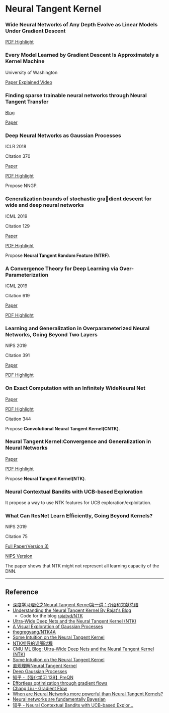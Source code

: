 # Neural Tangent Kernel

### Wide Neural Networks of Any Depth Evolve as Linear Models Under Gradient Descent

[PDF Highlight](./Wide%20Neural%20Networks%20of%20Any%20Depth%20Evolve%20as.pdf)

### Every Model Learned by Gradient Descent Is Approximately a Kernel Machine

University of Washington

[Paper Explained Video](https://www.youtube.com/watch?v=ahRPdiCop3E)

### Finding sparse trainable neural networks through Neural Tangent Transfer

[Blog](https://zenkelab.org/2020/06/paper-finding-sparse-trainable-neural-networks-through-neural-tangent-transfer/)

[Paper](https://arxiv.org/abs/2006.08228)

### Deep Neural Networks as Gaussian Processes

ICLR 2018

Citation 370

[Paper](https://arxiv.org/abs/1711.00165)

[PDF Highlight](./DEEP%20NEURAL%20NETWORKS%20AS%20GAUSSIAN%20PROCESSES.pdf)

Propose NNGP.

### Generalization bounds of stochastic gradient descent for wide and deep neural networks

ICML 2019

Citation 129

[Paper](http://proceedings.mlr.press/v97/allen-zhu19a.html)

[PDF Highlight](./stochastic_gradient/Generalization%20bounds%20of%20stochastic%20gradient%20descent%20for%20wide%20and%20deep%20neural%20networks..pdf)

Propose **Neural Tangent Random Feature (NTRF)**.


### A Convergence Theory for Deep Learning via Over-Parameterization

ICML 2019

Citation 619

[Paper](http://proceedings.mlr.press/v97/allen-zhu19a.html)

[PDF Highlight](./A%20Convergence%20Theory%20for%20Deep%20Learning%20via%20Over-Parameterization.pdf)



### Learning and Generalization in Overparameterized Neural Networks, Going Beyond Two Layers

NIPS 2019

Citation 391

[Paper](https://proceedings.neurips.cc/paper/2019/hash/62dad6e273d32235ae02b7d321578ee8-Abstract.html)

[PDF Highlight](./Learning%20and%20Generalization%20in%20Overparameterized%20Neural%20Networks,%20Going%20Beyond%20Two%20Layers.pdf)

### On Exact Computation with an Infinitely WideNeural Net

[Paper](https://arxiv.org/abs/1904.11955)

[PDF Highlight](./On%20Exact%20Computation%20with%20an%20Infinitely%20Wide%20Neural%20Net.pdf)

Citation 344

Propose **Convolutional Neural Tangent Kernel(CNTK)**.

### Neural Tangent Kernel:Convergence and Generalization in Neural Networks

[Paper](https://arxiv.org/abs/1806.07572)

[PDF Highlight](./Neural%20Tangent%20Kernel%20Convergence%20and%20Generalization%20in%20Neural%20Networks.pdf)

Propose **Neural Tangent Kernel(NTK)**.

### Neural Contextual Bandits with UCB-based Exploration

It propose a way to use NTK features for UCB exploration/exploitation.

### What Can ResNet Learn Efficiently, Going Beyond Kernels?

NIPS 2019

Citation 75

[Full Paper(Version 3)](https://arxiv.org/abs/1905.10337)

[NIPS Version](https://papers.nips.cc/paper/2019/hash/5857d68cd9280bc98d079fa912fd6740-Abstract.html)

The paper shows that NTK might not represent all learning capacity of the DNN.

---

## Reference
- [深度学习理论之Neural Tangent Kernel第一讲：介绍和文献总结](https://zhuanlan.zhihu.com/p/105871604)
- [Understanding the Neural Tangent Kernel By Rajat's Blog](https://rajatvd.github.io/NTK/)
  - Code for the blog [rajatvd/NTK](https://github.com/rajatvd/NTK)
- [Ultra-Wide Deep Nets and the Neural Tangent Kernel (NTK)](https://blog.ml.cmu.edu/2019/10/03/ultra-wide-deep-nets-and-the-neural-tangent-kernel-ntk/)
- [A Visual Exploration of Gaussian Processes](https://distill.pub/2019/visual-exploration-gaussian-processes/#GaussianProcesses)
- [thegregyang/NTK4A](https://github.com/thegregyang/NTK4A)
- [Some Intuition on the Neural Tangent Kernel](https://www.inference.vc/neural-tangent-kernels-some-intuition-for-kernel-gradient-descent/)
- [NTK推导的详细过程](https://zhuanlan.zhihu.com/p/166158072)
- [CMU ML Blog: Ultra-Wide Deep Nets and the Neural Tangent Kernel (NTK)](https://blog.ml.cmu.edu/2019/10/03/ultra-wide-deep-nets-and-the-neural-tangent-kernel-ntk/)
- [Some Intuition on the Neural Tangent Kernel](https://www.inference.vc/neural-tangent-kernels-some-intuition-for-kernel-gradient-descent/)
- [直观理解Neural Tangent Kernel](https://zhuanlan.zhihu.com/p/339971642)
- [Deep Gaussian Processes](http://inverseprobability.com/talks/notes/deep-gaussian-processes.html)
- [知乎 -【强化学习 139】PreQN](https://zhuanlan.zhihu.com/p/162496935)
- [Effortless optimization through gradient flows](https://francisbach.com/gradient-flows/)
- [Chang Liu - Gradient Flow](http://ml.cs.tsinghua.edu.cn/~changliu/static/Gradient-Flow.pdf)
- [When are Neural Networks more powerful than Neural Tangent Kernels?](https://blog.einstein.ai/beyond-ntk/)
- [Neural networks are fundamentally Bayesian](https://towardsdatascience.com/neural-networks-are-fundamentally-bayesian-bee9a172fad8)
- [知乎 - Neural Contextual Bandits with UCB-based Explor...](https://zhuanlan.zhihu.com/p/262608477)